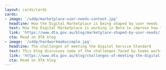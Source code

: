 ```yaml
---
layout: cards/cards
cards:
- image: '/sddp/marketplace-user-needs-content.jpg'
  headline: How the Digital Marketplace is being shaped by user needs
  text: How the Digital Marketplace is working in Beta to improve how they meet the needs of users.
  link: 'https://www.dta.gov.au/blog/marketplace-shaped-by-user-needs/'
  cta: Read on DTA blog
- image: '/sddp/hardworkmakesimple.jpg'
  headline: The challenges of meeting the Digital Service Standard
  text: This blog discusses some of the challenges faced by teams working to meet the Standard, including the DTA’s Digital Marketplace.
  link: 'https://www.dta.gov.au/blog/challenges-of-meeting-the-digital-service-standard/'
  cta: Read on DTA blog
---
```


